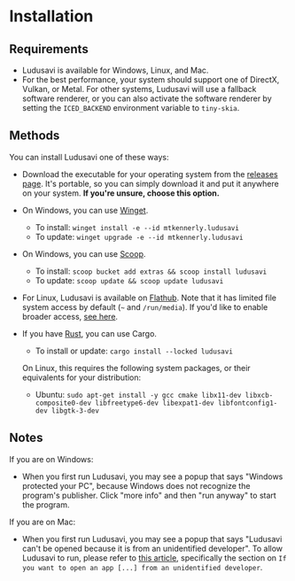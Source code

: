 # Installation
## Requirements
* Ludusavi is available for Windows, Linux, and Mac.
* For the best performance, your system should support one of DirectX, Vulkan, or Metal.
  For other systems, Ludusavi will use a fallback software renderer,
  or you can also activate the software renderer by setting the `ICED_BACKEND` environment variable to `tiny-skia`.

## Methods
You can install Ludusavi one of these ways:

* Download the executable for your operating system from the
  [releases page](https://github.com/mtkennerly/ludusavi/releases).
  It's portable, so you can simply download it and put it anywhere on your system.
  **If you're unsure, choose this option.**

* On Windows, you can use [Winget](https://github.com/microsoft/winget-cli).

  * To install: `winget install -e --id mtkennerly.ludusavi`
  * To update: `winget upgrade -e --id mtkennerly.ludusavi`

* On Windows, you can use [Scoop](https://scoop.sh).

  * To install: `scoop bucket add extras && scoop install ludusavi`
  * To update: `scoop update && scoop update ludusavi`

* For Linux, Ludusavi is available on [Flathub](https://flathub.org/apps/details/com.github.mtkennerly.ludusavi).
  Note that it has limited file system access by default (`~` and `/run/media`).
  If you'd like to enable broader access, [see here](https://github.com/flathub/com.github.mtkennerly.ludusavi/blob/master/README.md).

* If you have [Rust](https://www.rust-lang.org), you can use Cargo.

  * To install or update: `cargo install --locked ludusavi`

  On Linux, this requires the following system packages, or their equivalents
  for your distribution:

  * Ubuntu: `sudo apt-get install -y gcc cmake libx11-dev libxcb-composite0-dev libfreetype6-dev libexpat1-dev libfontconfig1-dev libgtk-3-dev`

## Notes
If you are on Windows:

* When you first run Ludusavi, you may see a popup that says
  "Windows protected your PC",
  because Windows does not recognize the program's publisher.
  Click "more info" and then "run anyway" to start the program.

If you are on Mac:

* When you first run Ludusavi, you may see a popup that says
  "Ludusavi can't be opened because it is from an unidentified developer".
  To allow Ludusavi to run, please refer to [this article](https://support.apple.com/en-us/102445),
  specifically the section on `If you want to open an app [...] from an unidentified developer`.
